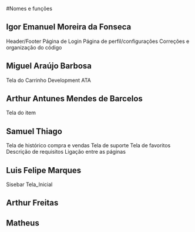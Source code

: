 #Nomes e funções
## Igor Emanuel Moreira da Fonseca
Header/Footer
Página de Login
Página de perfil/configurações
Correções e organização do código

## Miguel Araújo Barbosa
Tela do Carrinho
Development
ATA

## Arthur Antunes Mendes de Barcelos
Tela do item

## Samuel Thiago
Tela de histórico compra e vendas
Tela de suporte 
Tela de favoritos
Descrição de requisitos 
Ligação entre as páginas

## Luis Felipe Marques 
Sisebar
Tela_Inicial

## Arthur Freitas 

## Matheus
